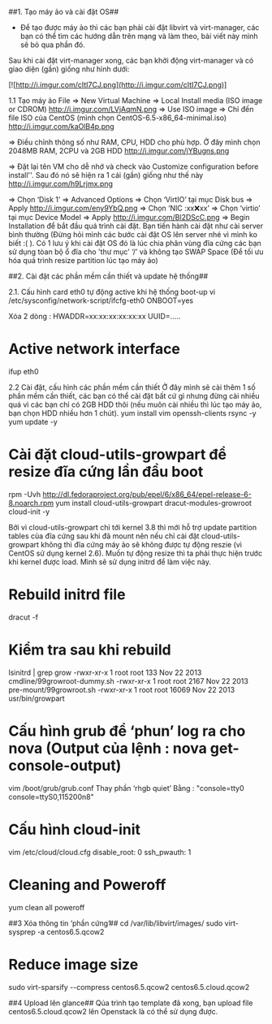 ##1. Tạo máy ảo và cài đặt OS##
- Để tạo được máy ảo thì các bạn phải cài đặt libvirt và virt-manager, các bạn có thể tìm các hướng dẫn trên mạng và làm theo, bài viết này mình sẽ bỏ qua phần đó.

Sau khi cài đặt virt-manager xong, các bạn khởi động virt-manager và có giao diện (gần) giống như hình dưới:

[![http://i.imgur.com/cItI7CJ.png](http://i.imgur.com/cItI7CJ.png)]

1.1 Tạo máy ảo
File => New Virtual Machine => Local Install media (ISO image or CDROM)
http://i.imgur.com/LVjAqmN.png
=> Use ISO image => Chỉ đến file ISO của CentOS (mình chọn CentOS-6.5-x86_64-minimal.iso)
http://i.imgur.com/kaOlB4p.png

=> Điều chỉnh thông số  như RAM, CPU, HDD  cho phù hợp. Ở đây mình chọn 2048MB RAM, 2CPU và 2GB HDD
http://i.imgur.com/jYBugns.png

=> Đặt lại tên VM cho dễ nhớ và check vào Customize configuration before install''. Sau đó nó sẽ hiện ra 1 cái (gần) giống như thế này
http://i.imgur.com/h9Lrjmx.png

=> Chọn ‘Disk 1’ => Advanced Options => Chọn ‘VirtIO’ tại mục Disk bus => Apply
http://i.imgur.com/eny9YbQ.png
=> Chọn ‘NIC :xx:x:xx’ => Chọn ‘virtio’ tại mục Device Model => Apply
http://i.imgur.com/Bl2DScC.png
=> Begin Installation để bắt đầu quá trình cài đặt. Bạn tiến hành cài đặt như cài server bình thường (Đừng hỏi mình các bước cài đặt OS lên server nhé vì mình ko biết :( ). Có 1 lưu ý khi cài đặt OS đó là lúc chia phân vùng đĩa cứng các bạn sử dụng tòan bộ ổ đĩa cho 'thư mục' ‘/’ và không tạo SWAP Space (Để tối ưu hóa quá trình resize partition lúc tạo máy ảo)

##2. Cài đặt các phần mềm cần thiết và update hệ thống##

2.1. Cấu hình card eth0 tự động active khi hệ thống boot-up
vi /etc/sysconfig/network-script/ifcfg-eth0
ONBOOT=yes

Xóa 2 dòng :
HWADDR=xx:xx:xx:xx:xx:xx
UUID=.....

# Active network interface
ifup eth0


2.2 Cài đặt, cấu hình các  phần mềm cần thiết 
Ở đây mình sẽ cài thêm 1 số phần mềm cần thiết, các bạn có thể cài đặt bất cứ gì nhưng đừng cài nhiều quá vì các bạn chỉ có 2GB HDD thôi (nếu muôn cài nhiều thì lúc tạo máy ảo, bạn chọn HDD nhiều hơn 1 chút).
yum install vim openssh-clients rsync -y
yum update -y 

# Cài đặt cloud-utils-growpart để resize đĩa cứng lần đầu boot
rpm -Uvh http://dl.fedoraproject.org/pub/epel/6/x86_64/epel-release-6-8.noarch.rpm
yum install cloud-utils-growpart dracut-modules-growroot cloud-init -y

Bởi vì cloud-utils-growpart chỉ tới kernel 3.8 thì mới hỗ trợ update partition tables của đĩa cứng sau khi đã mount nên nếu chỉ cài đặt cloud-utils-growpart không thì đĩa cứng máy ảo sẽ không được tự động reszie (vì CentOS sử dụng kernel 2.6). Muốn tự động resize thì ta phải thực hiện trước khi kernel được load. Mình sẽ sử dụng initrd để làm việc này. 

# Rebuild initrd file
dracut -f

# Kiểm tra sau khi rebuild
lsinitrd | grep grow
-rwxr-xr-x   1 root     root          133 Nov 22  2013 cmdline/99growroot-dummy.sh
-rwxr-xr-x   1 root     root         2167 Nov 22  2013 pre-mount/99growroot.sh
-rwxr-xr-x   1 root     root        16069 Nov 22  2013 usr/bin/growpart

# Cấu hình grub để  ‘phun’ log ra cho nova (Output của lệnh : nova get-console-output)
vim /boot/grub/grub.conf
Thay phần ‘rhgb quiet’
Bằng : "console=tty0 console=ttyS0,115200n8"

# Cấu hình cloud-init
vim /etc/cloud/cloud.cfg
disable_root: 0
ssh_pwauth:   1

# Cleaning and Poweroff
yum clean all
poweroff


##3 Xóa thông tin ‘phần cứng’##
cd /var/lib/libvirt/images/
sudo virt-sysprep -a centos6.5.qcow2

# Reduce image size
sudo virt-sparsify --compress centos6.5.qcow2 centos6.5.cloud.qcow2

##4 Upload lên glance##
Qúa trình tạo template đã xong, bạn upload file centos6.5.cloud.qcow2 lên Openstack là có thể sử dụng được.
